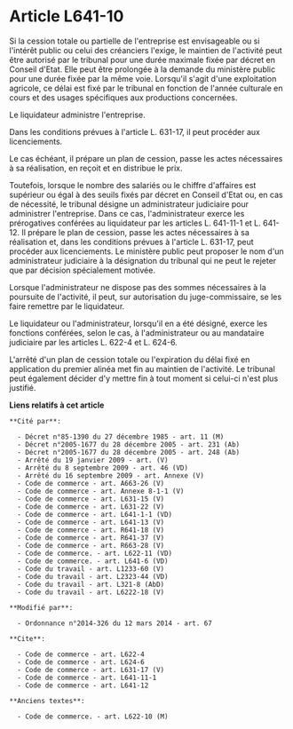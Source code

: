 # Article L641-10

Si la cession totale ou partielle de l'entreprise est envisageable ou si l'intérêt public ou celui des créanciers l'exige, le
maintien de l'activité peut être autorisé par le tribunal pour une durée maximale fixée par décret en Conseil d'Etat. Elle
peut être prolongée à la demande du ministère public pour une durée fixée par la même voie. Lorsqu'il s'agit d'une
exploitation agricole, ce délai est fixé par le tribunal en fonction de l'année culturale en cours et des usages spécifiques
aux productions concernées. 

Le liquidateur administre l'entreprise. 

Dans les conditions prévues à l'article L. 631-17, il peut procéder aux licenciements. 

Le cas échéant, il prépare un plan de cession, passe les actes nécessaires à sa réalisation, en reçoit et en distribue le
prix. 

Toutefois, lorsque le nombre des salariés ou le chiffre d'affaires est supérieur ou égal à des seuils fixés par décret en
Conseil d'Etat ou, en cas de nécessité, le tribunal désigne un administrateur judiciaire pour administrer l'entreprise. Dans
ce cas, l'administrateur exerce les prérogatives conférées au liquidateur par les articles L. 641-11-1 et L. 641-12. Il
prépare le plan de cession, passe les actes nécessaires à sa réalisation et, dans les conditions prévues à l'article L.
631-17, peut procéder aux licenciements. Le ministère public peut proposer le nom d'un administrateur judiciaire à la
désignation du tribunal qui ne peut le rejeter que par décision spécialement motivée. 

Lorsque l'administrateur ne dispose pas des sommes nécessaires à la poursuite de l'activité, il peut, sur autorisation du
juge-commissaire, se les faire remettre par le liquidateur. 

Le liquidateur ou l'administrateur, lorsqu'il en a été désigné, exerce les fonctions conférées, selon le cas, à
l'administrateur ou au mandataire judiciaire par les articles L. 622-4 et L. 624-6. 

L'arrêté d'un plan de cession totale ou l'expiration du délai fixé en application du premier alinéa met fin au maintien de
l'activité. Le tribunal peut également décider d'y mettre fin à tout moment si celui-ci n'est plus justifié.

**Liens relatifs à cet article**

	**Cité par**:

	  - Décret n°85-1390 du 27 décembre 1985 - art. 11 (M)
	  - Décret n°2005-1677 du 28 décembre 2005 - art. 231 (Ab)
	  - Décret n°2005-1677 du 28 décembre 2005 - art. 248 (Ab)
	  - Arrêté du 19 janvier 2009 - art. (V)
	  - Arrêté du 8 septembre 2009 - art. 46 (VD)
	  - Arrêté du 16 septembre 2009 - art. Annexe (V)
	  - Code de commerce - art. A663-26 (V)
	  - Code de commerce - art. Annexe 8-1-1 (V)
	  - Code de commerce - art. L631-15 (V)
	  - Code de commerce - art. L631-22 (V)
	  - Code de commerce - art. L641-1-1 (VD)
	  - Code de commerce - art. L641-13 (V)
	  - Code de commerce - art. R641-18 (V)
	  - Code de commerce - art. R641-37 (V)
	  - Code de commerce - art. R663-28 (V)
	  - Code de commerce. - art. L622-11 (VD)
	  - Code de commerce. - art. L641-6 (VD)
	  - Code du travail - art. L1233-60 (V)
	  - Code du travail - art. L2323-44 (VD)
	  - Code du travail - art. L321-8 (AbD)
	  - Code du travail - art. L6222-18 (V)

	**Modifié par**:

	  - Ordonnance n°2014-326 du 12 mars 2014 - art. 67

	**Cite**:

	  - Code de commerce - art. L622-4
	  - Code de commerce - art. L624-6
	  - Code de commerce - art. L631-17 (V)
	  - Code de commerce - art. L641-11-1
	  - Code de commerce - art. L641-12

	**Anciens textes**:

	  - Code de commerce. - art. L622-10 (M)
